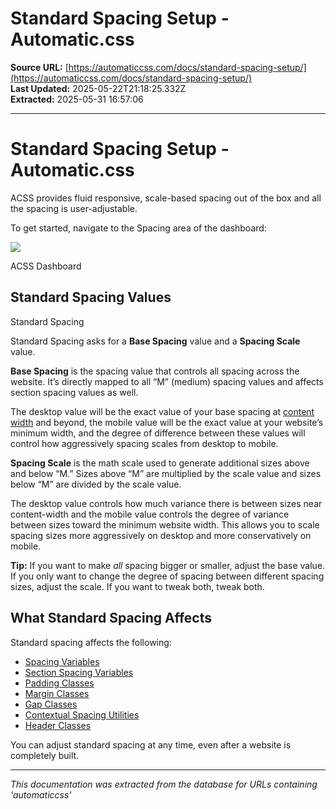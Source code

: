 # Standard Spacing Setup - Automatic.css

**Source URL:** [https://automaticcss.com/docs/standard-spacing-setup/](https://automaticcss.com/docs/standard-spacing-setup/)  
**Last Updated:** 2025-05-22T21:18:25.332Z  
**Extracted:** 2025-05-31 16:57:06

---

# Standard Spacing Setup - Automatic.css

ACSS provides fluid responsive, scale-based spacing out of the box and all the spacing is user-adjustable.

To get started, navigate to the Spacing area of the dashboard:

![](https://automaticcss.com/wp-content/uploads/acss-spacing-tab-1024x768.jpg)

ACSS Dashboard

## Standard Spacing Values

Standard Spacing

Standard Spacing asks for a **Base Spacing** value and a **Spacing Scale** value.

**Base Spacing** is the spacing value that controls all spacing across the website. It’s directly mapped to all “M” (medium) spacing values and affects section spacing values as well.

The desktop value will be the exact value of your base spacing at [content width](https://automaticcss.com/docs/content-width/) and beyond, the mobile value will be the exact value at your website’s minimum width, and the degree of difference between these values will control how aggressively spacing scales from desktop to mobile.

**Spacing Scale** is the math scale used to generate additional sizes above and below “M.” Sizes above “M” are multiplied by the scale value and sizes below “M” are divided by the scale value.

The desktop value controls how much variance there is between sizes near content-width and the mobile value controls the degree of variance between sizes toward the minimum website width. This allows you to scale spacing sizes more aggressively on desktop and more conservatively on mobile.

**Tip:** If you want to make _all_ spacing bigger or smaller, adjust the base value. If you only want to change the degree of spacing between different spacing sizes, adjust the scale. If you want to tweak both, tweak both.

## What Standard Spacing Affects

Standard spacing affects the following:

*   [Spacing Variables](https://automaticcss.com/docs/spacing-variables/)
*   [Section Spacing Variables](https://automaticcss.com/docs/section-spacing-variables/)
*   [Padding Classes](https://automaticcss.com/docs/padding-classes/)
*   [Margin Classes](https://automaticcss.com/docs/margin-classes/)
*   [Gap Classes](https://automaticcss.com/docs/gap-utilities/)
*   [Contextual Spacing Utilities](https://automaticcss.com/docs/contextual-spacing/)
*   [Header Classes](https://automaticcss.com/docs/header-padding-classes/)

You can adjust standard spacing at any time, even after a website is completely built.

---

*This documentation was extracted from the database for URLs containing 'automaticcss'*
